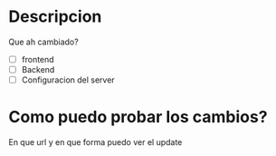 # Descripcion
Que ah cambiado?

- [ ] frontend
- [ ] Backend
- [ ] Configuracion del server
 
# Como puedo probar los cambios?
En que url y en que forma puedo ver el update
